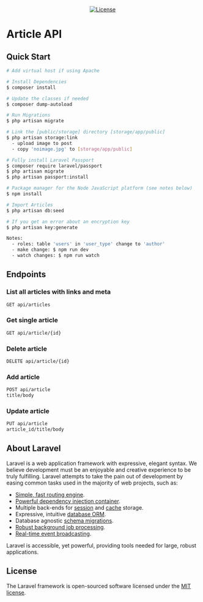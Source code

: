 <p align="center">
<a href="https://packagist.org/packages/laravel/framework"><img src="https://poser.pugx.org/laravel/framework/license.svg" alt="License"></a>
</p>

# Article API

## Quick Start

``` bash
# Add virtual host if using Apache

# Install Dependencies
$ composer install

# Update the classes if needed
$ composer dump-autoload

# Run Migrations
$ php artisan migrate

# Link the [public/storage] directory [storage/app/public]
$ php artisan storage:link
  - upload image to post
  - copy 'noimage.jpg' to [storage/app/public]

# Fully install Laravel Passport
$ composer require laravel/passport
$ php artisan migrate
$ php artisan passport:install

# Package manager for the Node JavaScript platform (see notes below)
$ npm install

# Import Articles
$ php artisan db:seed

# If you get an error about an encryption key
$ php artisan key:generate

Notes:
  - roles: table 'users' in 'user_type' change to 'author'
  - make change: $ npm run dev
  - watch changes: $ npm run watch
```

## Endpoints

### List all articles with links and meta
``` bash
GET api/articles
```
### Get single article
``` bash
GET api/article/{id}
```

### Delete article
``` bash
DELETE api/article/{id}
```

### Add article
``` bash
POST api/article
title/body
```

### Update article
``` bash
PUT api/article
article_id/title/body
```

## About Laravel

Laravel is a web application framework with expressive, elegant syntax. We believe development must be an enjoyable and creative experience to be truly fulfilling. Laravel attempts to take the pain out of development by easing common tasks used in the majority of web projects, such as:

- [Simple, fast routing engine](https://laravel.com/docs/routing).
- [Powerful dependency injection container](https://laravel.com/docs/container).
- Multiple back-ends for [session](https://laravel.com/docs/session) and [cache](https://laravel.com/docs/cache) storage.
- Expressive, intuitive [database ORM](https://laravel.com/docs/eloquent).
- Database agnostic [schema migrations](https://laravel.com/docs/migrations).
- [Robust background job processing](https://laravel.com/docs/queues).
- [Real-time event broadcasting](https://laravel.com/docs/broadcasting).

Laravel is accessible, yet powerful, providing tools needed for large, robust applications.


## License

The Laravel framework is open-sourced software licensed under the [MIT license](https://opensource.org/licenses/MIT).
